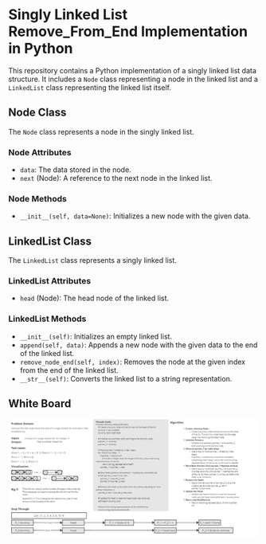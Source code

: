 # Singly Linked List Remove_From_End Implementation in Python

This repository contains a Python implementation of a singly linked list data structure. It includes a `Node` class representing a node in the linked list and a `LinkedList` class representing the linked list itself.

## Node Class

The `Node` class represents a node in the singly linked list.

### Node Attributes

- `data`: The data stored in the node.
- `next` (Node): A reference to the next node in the linked list.

### Node Methods

- `__init__(self, data=None)`: Initializes a new node with the given data.
  
## LinkedList Class

The `LinkedList` class represents a singly linked list.

### LinkedList Attributes

- `head` (Node): The head node of the linked list.

### LinkedList Methods

- `__init__(self)`: Initializes an empty linked list.
- `append(self, data)`: Appends a new node with the given data to the end of the linked list.
- `remove_node_end(self, index)`: Removes the node at the given index from the end of the linked list.
- `__str__(self)`: Converts the linked list to a string representation.

## White Board

![White Board](List.jpg)
